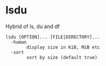 # lsdu
Hybrid of ls, du and df

```
lsdu [OPTION]... [FILE|DIRECTORY]...
  -human
        display size in KiB, MiB etc
  -sort
        sort by size (default true)
```
